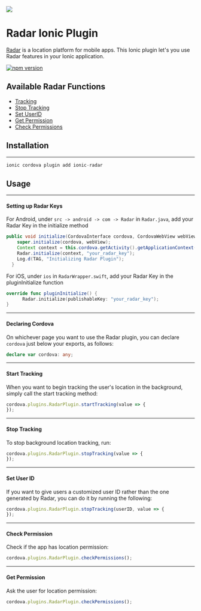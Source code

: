 <img src="https://github.com/teneresa/radar-ionic/blob/master/Logo_files/Logo_RadarIonic_low_res.png"/>

# Radar Ionic Plugin

[Radar](https://radar.io/) is a location platform for mobile apps. This Ionic plugin let's you use Radar features in your Ionic application.

[![npm version](https://badge.fury.io/js/ionic-radar@2x.png)](https://badge.fury.io/js/ionic-radar)

## Available Radar Functions

- [Tracking](https://github.com/Simranjitk/radar-ionic#start-tracking)
- [Stop Tracking](https://github.com/Simranjitk/radar-ionic#stop-tracking)
- [Set UserID](https://github.com/Simranjitk/radar-ionic#set-user-id)
- [Get Permission](https://github.com/Simranjitk/radar-ionic#get-permission)
- [Check Permissions](https://github.com/Simranjitk/radar-ionic#check-permission)

## Installation

------

```typescript
ionic cordova plugin add ionic-radar
```



## Usage

------

#### Setting up Radar Keys

For Android, under `src -> android -> com -> Radar` in `Radar.java`, add your Radar Key in the initialize method

```java
public void initialize(CordovaInterface cordova, CordovaWebView webView) {
    super.initialize(cordova, webView);
    Context context = this.cordova.getActivity().getApplicationContext();
    Radar.initialize(context, "your_radar_key");
    Log.d(TAG, "Initializing Radar Plugin");
  }
```

For iOS, under `ios` in `RadarWrapper.swift`, add your Radar Key in the pluginInitialize function

```swift
override func pluginInitialize() {
      Radar.initialize(publishableKey: "your_radar_key");
}
```

------

#### Declaring Cordova

On whichever page you want to use the Radar plugin, you can declare `cordova` just below your exports, as follows:

```typescript
declare var cordova: any;
```

------

#### Start Tracking

When you want to begin tracking the user's location in the background, simply call the start tracking method:

```typescript
cordova.plugins.RadarPlugin.startTracking(value => {
});
```

------

#### Stop Tracking

To stop background location tracking, run:

```typescript
cordova.plugins.RadarPlugin.stopTracking(value => {
});
```

------

#### Set User ID

If you want to give users a customized user ID rather than the one generated by Radar, you can do it by running the following:

```typescript
cordova.plugins.RadarPlugin.stopTracking(userID, value => {
});
```

------

#### Check Permission

Check if the app has location permission:

```typescript
cordova.plugins.RadarPlugin.checkPermissions();
```

------

#### Get Permission

Ask the user for location permission:

```typescript
cordova.plugins.RadarPlugin.checkPermissions();
```

